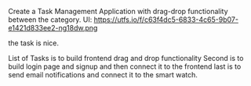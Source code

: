Create a Task Management Application with drag-drop functionality between the category.
UI: https://utfs.io/f/c63f4dc5-6833-4c65-9b07-e1421d833ee2-ng18dw.png

the task is nice.

List of Tasks is to build frontend drag and drop functionality
Second is to build login page and signup and then connect it to the frontend 
last is to send email notifications and connect it to the smart watch.